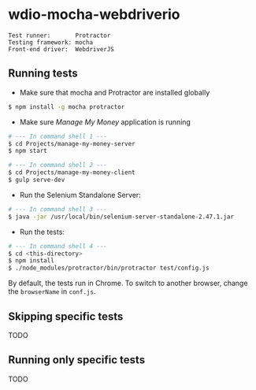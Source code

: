 wdio-mocha-webdriverio
======================
```
Test runner:       Protractor
Testing framework: mocha
Front-end driver:  WebdriverJS
```

Running tests
-------------

- Make sure that mocha and Protractor are installed globally

```bash
$ npm install -g mocha protractor
```

- Make sure *Manage My Money* application is running

```bash
# --- In command shell 1 ---
$ cd Projects/manage-my-money-server
$ npm start

# --- In command shell 2 ---
$ cd Projects/manage-my-money-client
$ gulp serve-dev
```

- Run the Selenium Standalone Server:

```bash
# --- In command shell 3 ---
$ java -jar /usr/local/bin/selenium-server-standalone-2.47.1.jar
```

- Run the tests:

```bash
# --- In command shell 4 ---
$ cd <this-directory>
$ npm install
$ ./node_modules/protractor/bin/protractor test/config.js
```

By default, the tests run in Chrome. To switch to another browser, change the `browserName` in `conf.js`.

Skipping specific tests
-----------------------
TODO

Running only specific tests
---------------------------
TODO
